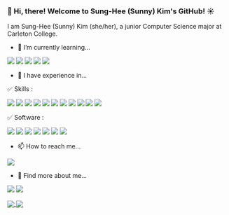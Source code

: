 
### 👋  Hi, there! Welcome to Sung-Hee (Sunny) Kim's GitHub! ☀️

I am Sung-Hee (Sunny) Kim (she/her), a junior Computer Science major at Carleton College. 


- 🌱  I’m currently learning...

<img src="https://img.shields.io/badge/Python-3776AB?style=flat-square&logo=Python&logoColor=FFFFFF"/> <img src="https://img.shields.io/badge/Go-00ADD8?style=flat-square&logo=Go&logoColor=FFFFFF"/> <img src="https://img.shields.io/badge/Temporal-000000?style=flat-square&logo=Temporal&logoColor=FFFFFF"/> <img src="https://img.shields.io/badge/R-276DC3?style=flat-square&logo=R&logoColor=FFFFFF"/> <img src="https://img.shields.io/badge/RStudio-75AADB?style=flat-square&logo=RStudio&logoColor=FFFFFF"/>

- 🎯 I have experience in...

✅ Skills :

<img src="https://img.shields.io/badge/Python-3776AB?style=flat-square&logo=Python&logoColor=FFFFFF"/> <img src="https://img.shields.io/badge/Java-007396?style=flat-square&logo=Java&logoColor=FFFFFF"/> <img src="https://img.shields.io/badge/JavaScript-F7DF1E?style=flat-square&logo=JavaScript&logoColor=FFFFFF"/> <img src="https://img.shields.io/badge/C-A8B9CC?style=flat-square&logo=C&logoColor=FFFFFF"/> <img src="https://img.shields.io/badge/C++-00599C?style=flat-square&logo=Cplusplus&logoColor=FFFFFF"/> <img src="https://img.shields.io/badge/HTML5-E34F26?style=flat-square&logo=HTML5&logoColor=FFFFFF"/> <img src="https://img.shields.io/badge/CSS3-1572B6?style=flat-square&logo=CSS3&logoColor=FFFFFF"/> <img src="https://img.shields.io/badge/MySQL-4479A1?style=flat-square&logo=MySQL&logoColor=FFFFFF"/> <img src="https://img.shields.io/badge/Pytest-0A9EDC?style=flat-square&logo=Pytest&logoColor=FFFFFF"/> <img src="https://img.shields.io/badge/Kotlin-7F52FF?style=flat-square&logo=Kotlin&logoColor=FFFFFF"/> <img src="https://img.shields.io/badge/PHP-777BB4?style=flat-square&logo=PHP&logoColor=FFFFFF"/> 

✅ Software  : 

<img src="https://img.shields.io/badge/Microsoft Office-D83B01?style=flat-square&logo=Microsoft&nbspOffice&logoColor=FFFFFF"/> <img src="https://img.shields.io/badge/Microsoft Word-2B579A?style=flat-square&logo=Microsoft&nbspWord&logoColor=FFFFFF"/> <img src="https://img.shields.io/badge/Microsoft Powerpoint-B7472A?style=flat-square&logo=Microsoft Powerpoint&logoColor=FFFFFF"/> <img src="https://img.shields.io/badge/Microsoft Excel-217346?style=flat-square&logo=Microsoft&nbspExcel&logoColor=FFFFFF"/> <img src="https://img.shields.io/badge/Adobe Photoshop-31A8FF?style=flat-square&logo=Adobe&nbspPhotoshop&logoColor=FFFFFF"/> <img src="https://img.shields.io/badge/Adobe XD-FF61F6?style=flat-square&logo=Adobe&nbspXD&logoColor=FFFFFF"/> <img src="https://img.shields.io/badge/Tableau-E97627?style=flat-square&logo=Tableau&logoColor=FFFFFF"/>

- 📫  How to reach me... 

<a href="mailto:tjdgmlkim19@gmail.com"><img src="https://img.shields.io/badge/Gmail-EA4335?style=flat-square&logo=Gmail&logoColor=FFFFFF"/></a>

- 🔭  Find more about me... 

<a href="https://www.linkedin.com/in/sung-hee-kim/"><img src="https://img.shields.io/badge/LinkedIn-0A66C2?style=flat-square&logo=LinkedIn&logoColor=FFFFFF"/></a> <a href="https://velog.io/@shkim2001"><img src="https://img.shields.io/badge/Velog-20C997?style=flat-square&logo=Velog&logoColor=FFFFFF"/></a> 



<a href="https://github.com/anuraghazra/github-readme-stats">
  <img align="center" src="https://github-readme-stats.vercel.app/api?username=shkim2001&count_private=true&show_icons=true" />
</a>
<a href="https://github.com/anuraghazra/convoychat">
  <img align="center" src="https://github-readme-stats.vercel.app/api/top-langs/?username=shkim2001&hide_progress=true" />
</a>
